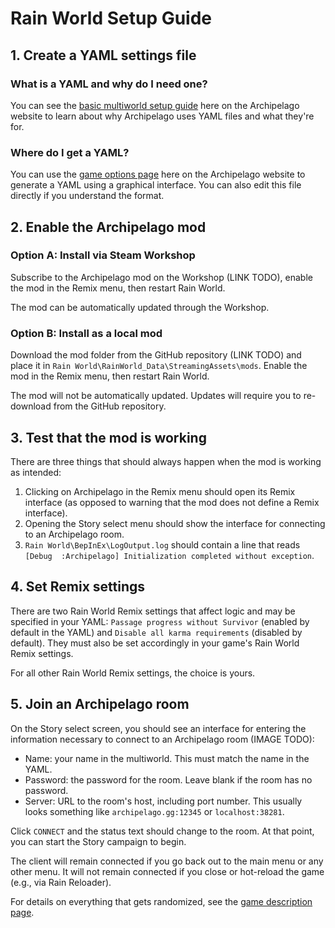 # Rain World Setup Guide

## 1. Create a YAML settings file
### What is a YAML and why do I need one?
You can see the [basic multiworld setup guide](/tutorial/Archipelago/setup/en) here on the Archipelago website to learn 
about why Archipelago uses YAML files and what they're for.

### Where do I get a YAML?
You can use the [game options page](/games/Risk%20of%20Rain%202/player-options) here on the Archipelago 
website to generate a YAML using a graphical interface.
You can also edit this file directly if you understand the format.

## 2. Enable the Archipelago mod

### Option A: Install via Steam Workshop

Subscribe to the Archipelago mod on the Workshop (LINK TODO),
enable the mod in the Remix menu, then restart Rain World.

The mod can be automatically updated through the Workshop.

### Option B: Install as a local mod

Download the mod folder from the GitHub repository (LINK TODO)
and place it in `Rain World\RainWorld_Data\StreamingAssets\mods`.
Enable the mod in the Remix menu, then restart Rain World.

The mod will not be automatically updated.
Updates will require you to re-download from the GitHub repository.

## 3. Test that the mod is working

There are three things that should always happen when the mod is working as intended:
1. Clicking on Archipelago in the Remix menu should open its Remix interface
(as opposed to warning that the mod does not define a Remix interface).
2. Opening the Story select menu should show the interface for connecting to an Archipelago room.
3. `Rain World\BepInEx\LogOutput.log` should contain a line that reads
`[Debug  :Archipelago] Initialization completed without exception`.

## 4. Set Remix settings

There are two Rain World Remix settings that affect logic and may be specified in your YAML:
`Passage progress without Survivor` (enabled by default in the YAML)
and `Disable all karma requirements` (disabled by default).
They must also be set accordingly in your game's Rain World Remix settings.

For all other Rain World Remix settings, the choice is yours.

## 5. Join an Archipelago room

On the Story select screen, you should see an interface
for entering the information necessary to connect to an Archipelago room (IMAGE TODO):
 - Name: your name in the multiworld. This must match the name in the YAML.
 - Password: the password for the room.  Leave blank if the room has no password.
 - Server: URL to the room's host, including port number.
This usually looks something like `archipelago.gg:12345` or `localhost:38281`.

Click `CONNECT` and the status text should change to the room.
At that point, you can start the Story campaign to begin.

The client will remain connected if you go back out to the main menu or any other menu.
It will not remain connected if you close or hot-reload the game (e.g., via Rain Reloader).

For details on everything that gets randomized,
see the [game description page](en_Rain%20World.md).